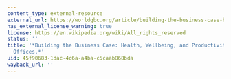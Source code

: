 ```yaml
---
content_type: external-resource
external_url: https://worldgbc.org/article/building-the-business-case-health-wellbeing-and-productivity-in-green-offices/
has_external_license_warning: true
license: https://en.wikipedia.org/wiki/All_rights_reserved
status: ''
title: '*Building the Business Case: Health, Wellbeing, and Productivity in Green
  Offices.*'
uid: 45f90683-1dac-4c6a-a4ba-c5caab868bda
wayback_url: ''
---
```

